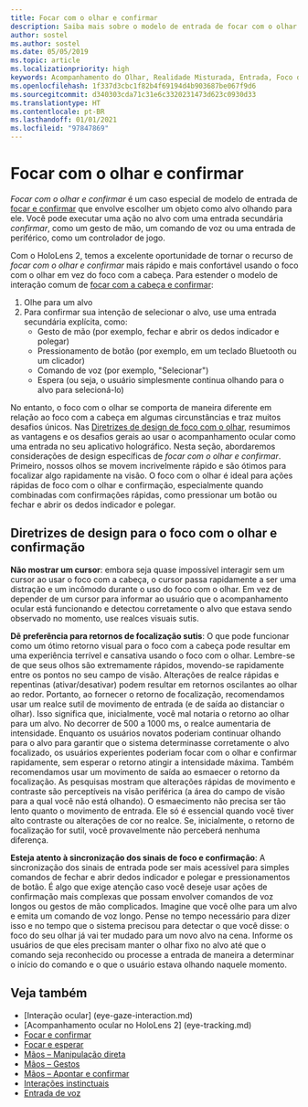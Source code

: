 ```yaml
---
title: Focar com o olhar e confirmar
description: Saiba mais sobre o modelo de entrada de focar com o olhar e confirmar.
author: sostel
ms.author: sostel
ms.date: 05/05/2019
ms.topic: article
ms.localizationpriority: high
keywords: Acompanhamento do Olhar, Realidade Misturada, Entrada, Foco do Olhar, Direcionamento de Foco, HoloLens 2, Seleção baseada no Olhar, headset de realidade misturada, headset do windows mixed reality, headset de realidade virtual, HoloLens, MRTK, Kit de Ferramentas de Realidade Misturada, foco
ms.openlocfilehash: 1f337d3cbc1f82b4f69194d4b903687be067f9d6
ms.sourcegitcommit: d340303cda71c31e6c3320231473d623c0930d33
ms.translationtype: HT
ms.contentlocale: pt-BR
ms.lasthandoff: 01/01/2021
ms.locfileid: "97847869"
---
```

# <a name="eye-gaze-and-commit"></a>Focar com o olhar e confirmar

_Focar com o olhar e confirmar_ é um caso especial de modelo de entrada de [focar e confirmar](gaze-and-commit.md) que envolve escolher um objeto como alvo olhando para ele. Você pode executar uma ação no alvo com uma entrada secundária _confirmar_, como um gesto de mão, um comando de voz ou uma entrada de periférico, como um controlador de jogo. 

Com o HoloLens 2, temos a excelente oportunidade de tornar o recurso de _focar com o olhar e confirmar_ mais rápido e mais confortável usando o foco com o olhar em vez do foco com a cabeça. Para estender o modelo de interação comum de [focar com a cabeça e confirmar](gaze-and-commit.md): 
1. Olhe para um alvo 
2. Para confirmar sua intenção de selecionar o alvo, use uma entrada secundária explícita, como:  
   - Gesto de mão (por exemplo, fechar e abrir os dedos indicador e polegar)
   - Pressionamento de botão (por exemplo, em um teclado Bluetooth ou um clicador)
   - Comando de voz (por exemplo, "Selecionar")
   - Espera (ou seja, o usuário simplesmente continua olhando para o alvo para selecioná-lo)

No entanto, o foco com o olhar se comporta de maneira diferente em relação ao foco com a cabeça em algumas circunstâncias e traz muitos desafios únicos. Nas [Diretrizes de design de foco com o olhar](eye-tracking.md), resumimos as vantagens e os desafios gerais ao usar o acompanhamento ocular como uma entrada no seu aplicativo holográfico. Nesta seção, abordaremos considerações de design específicas de _focar com o olhar e confirmar_.
Primeiro, nossos olhos se movem incrivelmente rápido e são ótimos para focalizar algo rapidamente na visão. O foco com o olhar é ideal para ações rápidas de foco com o olhar e confirmação, especialmente quando combinadas com confirmações rápidas, como pressionar um botão ou fechar e abrir os dedos indicador e polegar.
   
## <a name="design-guidelines-for-eye-gaze-and-commit"></a>Diretrizes de design para o foco com o olhar e confirmação

**Não mostrar um cursor**: embora seja quase impossível interagir sem um cursor ao usar o foco com a cabeça, o cursor passa rapidamente a ser uma distração e um incômodo durante o uso do foco com o olhar. Em vez de depender de um cursor para informar ao usuário que o acompanhamento ocular está funcionando e detectou corretamente o alvo que estava sendo observado no momento, use realces visuais sutis.

**Dê preferência para retornos de focalização sutis**: O que pode funcionar como um ótimo retorno visual para o foco com a cabeça pode resultar em uma experiência terrível e cansativa usando o foco com o olhar. Lembre-se de que seus olhos são extremamente rápidos, movendo-se rapidamente entre os pontos no seu campo de visão. Alterações de realce rápidas e repentinas (ativar/desativar) podem resultar em retornos oscilantes ao olhar ao redor. Portanto, ao fornecer o retorno de focalização, recomendamos usar um realce sutil de movimento de entrada (e de saída ao distanciar o olhar). Isso significa que, inicialmente, você mal notaria o retorno ao olhar para um alvo. No decorrer de 500 a 1000 ms, o realce aumentaria de intensidade. Enquanto os usuários novatos poderiam continuar olhando para o alvo para garantir que o sistema determinasse corretamente o alvo focalizado, os usuários experientes poderiam focar com o olhar e confirmar rapidamente, sem esperar o retorno atingir a intensidade máxima. Também recomendamos usar um movimento de saída ao esmaecer o retorno da focalização. As pesquisas mostram que alterações rápidas de movimento e contraste são perceptíveis na visão periférica (a área do campo de visão para a qual você não está olhando).
O esmaecimento não precisa ser tão lento quanto o movimento de entrada. Ele só é essencial quando você tiver alto contraste ou alterações de cor no realce. Se, inicialmente, o retorno de focalização for sutil, você provavelmente não perceberá nenhuma diferença.

**Esteja atento à sincronização dos sinais de foco e confirmação**: A sincronização dos sinais de entrada pode ser mais acessível para simples comandos de fechar e abrir dedos indicador e polegar e pressionamentos de botão. É algo que exige atenção caso você deseje usar ações de confirmação mais complexas que possam envolver comandos de voz longos ou gestos de mão complicados. Imagine que você olhe para um alvo e emita um comando de voz longo. Pense no tempo necessário para dizer isso e no tempo que o sistema precisou para detectar o que você disse: o foco do seu olhar já vai ter mudado para um novo alvo na cena. Informe os usuários de que eles precisam manter o olhar fixo no alvo até que o comando seja reconhecido ou processe a entrada de maneira a determinar o início do comando e o que o usuário estava olhando naquele momento.

## <a name="see-also"></a>Veja também

* [Interação ocular] (eye-gaze-interaction.md)
* [Acompanhamento ocular no HoloLens 2] (eye-tracking.md)
* [Focar e confirmar](gaze-and-commit.md)
* [Focar e esperar](gaze-and-dwell.md)
* [Mãos – Manipulação direta](direct-manipulation.md)
* [Mãos – Gestos](gaze-and-commit.md#composite-gestures)
* [Mãos – Apontar e confirmar](point-and-commit.md)
* [Interações instinctuais](interaction-fundamentals.md)
* [Entrada de voz](voice-input.md)
